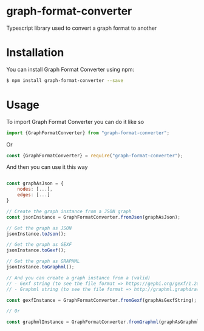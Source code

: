 # graph-format-converter
Typescript library used to convert a graph format to another

# Installation

You can install Graph Format Converter using npm:

```sh
$ npm install graph-format-converter --save
```

# Usage

To import Graph Format Converter you can do it like so

```js
import {GraphFormatConverter} from "graph-format-converter";
```

Or

```javascript
const {GraphFormatConverter} = require("graph-format-converter");
```

And then you can use it this way

```javascript

const graphAsJson = {
    nodes: [...],
    edges: [...]
}

// Create the graph instance from a JSON graph
const jsonInstance = GraphFormatConverter.fromJson(graphAsJson);

// Get the graph as JSON
jsonInstance.toJson();

// Get the graph as GEXF
jsonInstance.toGexf();

// Get the graph as GRAPHML
jsonInstance.toGraphml();

// And you can create a graph instance from a (valid) 
// - Gexf string (to see the file format => https://gephi.org/gexf/1.2draft/gexf-12draft-primer.pdf)
// - Graphml string (to see the file format => http://graphml.graphdrawing.org/primer/graphml-primer.html#Graph)

const gexfInstance = GraphFormatConverter.fromGexf(graphAsGexfString);

// Or

const graphmlInstance = GraphFormatConverter.fromGraphml(graphAsGraphmlString);
```
